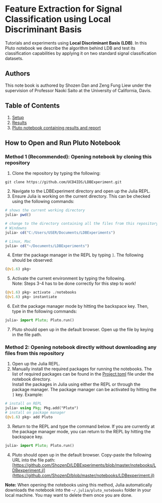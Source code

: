 # Feature Extraction for Signal Classification using Local Discriminant Basis
Tutorials and experiments using **Local Discriminant Basis (LDB)**.
In this Pluto notebook we describe the algorithm behind LDB and test its classification capabilities by applying it on two standard signal classification datasets.

## Authors
This note book is authored by Shozen Dan and Zeng Fung Liew under the supervision of Professor Naoki Saito at the University of California, Davis.

## Table of Contents
1. [Setup](#setup)
2. [Results](#results)
3. [Pluto notebook containing results and report](notebooks/LDBexperiment.jl)

## How to Open and Run Pluto Notebook <a name="setup"></a>
### Method 1 (**Recommended**): Opening notebook by cloning this repository
1. Clone the repository by typing the following:
```shell
git clone https://github.com/UCD4IDS/LDBExperiment.git
```
2. Navigate to the LDBExperiment directory and open up the Julia REPL.
3. Ensure Julia is working on the current directory. This can be checked using the following commands:
```julia
# shows the current working directory
julia> pwd() 

# change to the directory containing all the files from this repository. Eg:
# Windowns
julia> cd("C:/Users/USER/Documents/LDBExperiments")

# Linux, Mac
julia> cd("~/Documents/LDBExperiments")
```
4. Enter the package manager in the REPL by typing `]`. The following should be observed:
```julia
(@v1.6) pkg> 
```
5. Activate the current environment by typing the following.   
Note: Steps 3-4 has to be done correctly for this step to work!
```julia
(@v1.6) pkg> activate ./notebooks
(@v1.6) pkg> instantiate
```  

6. Exit the package manager mode by hitting the backspace key. Then, type in the following commands:
```julia
julia> import Pluto; Pluto.run()
```

7. Pluto should open up in the default browser. Open up the file by keying in the file path.

### Method 2: Opening notebook directly without downloading any files from this repository
1. Open up the Julia REPL.
2. Manually install the required packages for running the notebooks. The list of required packages can be found in the [Project.toml](notebooks/Project.toml) file under the notebook directory.  
Install the packages in Julia using either the REPL or through the package manager. The package manager can be activated by hitting the `]` key. Example:
```julia
# install on REPL
julia> using Pkg; Pkg.add("Pluto")
# install on package manager
(@v1.6) pkg> add Pluto
```
3. Return to the REPL and type the command below. If you are currently at the package manager mode, you can return to the REPL by hitting the backspace key.
```julia
julia> import Pluto; Pluto.run()
```
4. Pluto should open up in the default browser. Copy-paste the following URL into the file path:  
[https://github.com/ShozenD/LDBExperiments/blob/master/notebooks/LDBexperiment.jl](https://github.com/ShozenD/blob/master/notebooks/LDBexperiment.jl)

**Note:** When opening the notebooks using this method, Julia automatically downloads the notebook into the `~/.julia/pluto_notebooks` folder in your local machine. You may want to delete them once you are done.
